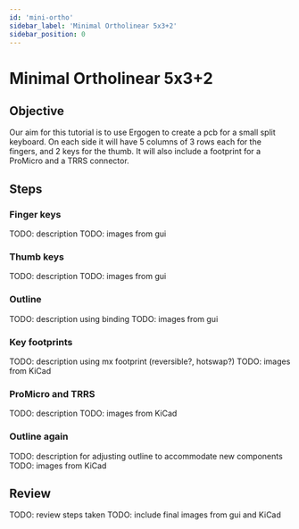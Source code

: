 ```yaml
---
id: 'mini-ortho'
sidebar_label: 'Minimal Ortholinear 5x3+2'
sidebar_position: 0
---
```


# Minimal Ortholinear 5x3+2

## Objective

Our aim for this tutorial is to use Ergogen to create a pcb for a small split keyboard.
On each side it will have 5 columns of 3 rows each for the fingers, and 2 keys for the thumb.
It will also include a footprint for a ProMicro and a TRRS connector.

## Steps

### Finger keys

TODO: description
TODO: images from gui

### Thumb keys

TODO: description
TODO: images from gui

### Outline

TODO: description using binding
TODO: images from gui

### Key footprints

TODO: description using mx footprint (reversible?, hotswap?)
TODO: images from KiCad

### ProMicro and TRRS

TODO: description
TODO: images from KiCad

### Outline again

TODO: description for adjusting outline to accommodate new components
TODO: images from KiCad

## Review

TODO: review steps taken
TODO: include final images from gui and KiCad

